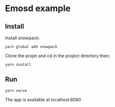 # Emosd example

## Install

Install snowpack:

```
yarn global add snowpack
```

Clone the projet and cd in the project directory then:

```
yarn install
```

## Run

```
yarn serve
```

The app is available at localhost:8080
